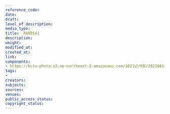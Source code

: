 ```yaml
---
reference_code: 
date: 
draft: 
level_of_description: 
media_type: 
title: _R6X0541
description: 
weight: 
modified_at: 
created_at: 
link: 
components:
- https://kctu-photo.s3.ap-northeast-2.amazonaws.com/2021년/8월/20210814_8.15+전국노동자대회/_R6X0541.jpg
tags:
- 
creators: 
subjects: 
sources: 
venues: 
public_access_status: 
copyright_status: 
---
```

